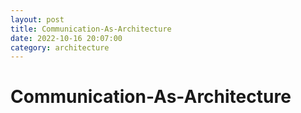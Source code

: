 ```yaml
---
layout: post
title: Communication-As-Architecture
date: 2022-10-16 20:07:00
category: architecture
---
```


# Communication-As-Architecture
